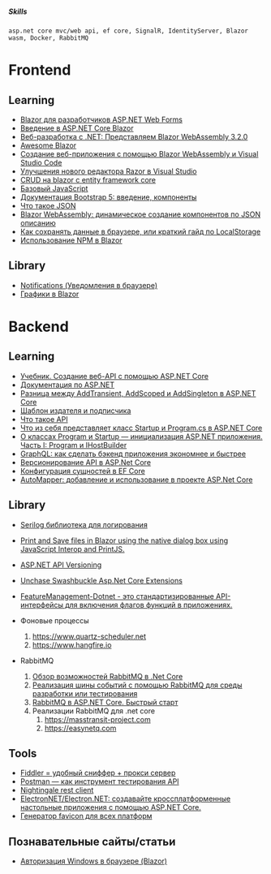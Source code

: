 

##### Skills

```plaintext
asp.net core mvc/web api, ef core, SignalR, IdentityServer, Blazor wasm, Docker, RabbitMQ
```


 
# Frontend

**Learning**
------------
* [Blazor для разработчиков ASP.NET Web Forms](https://docs.microsoft.com/ru-ru/dotnet/architecture/blazor-for-web-forms-developers/)
* [Введение в ASP.NET Core Blazor](https://docs.microsoft.com/ru-ru/aspnet/core/blazor/?view=aspnetcore-5.0)
* [Веб-разработка с .NET: Представляем Blazor WebAssembly 3.2.0](https://habr.com/ru/company/microsoft/blog/503596/)
* [Awesome Blazor ](https://github.com/AdrienTorris/awesome-blazor)
* [Создание веб-приложения с помощью Blazor WebAssembly и Visual Studio Code](https://docs.microsoft.com/ru-ru/learn/modules/build-blazor-webassembly-visual-studio-code/)
* [Улучшения нового редактора Razor в Visual Studio](https://habr.com/ru/company/microsoft/blog/539514/)
* [CRUD на blazor с entity framework core](https://codewithmukesh.com/blog/blazor-crud-with-entity-framework-core/)
* [Базовый JavaScript](https://learn.javascript.ru/)
* [Документация Bootstrap 5: введение, компоненты](https://bootstrap-4.ru/docs/5.0/getting-started/introduction/)
* [Что такое JSON](https://habr.com/ru/post/554274/)
* [Blazor WebAssembly: динамическое создание компонентов по JSON описанию](https://habr.com/ru/post/577174/)
* [Как сохранять данные в браузере, или краткий гайд по LocalStorage](https://habr.com/ru/post/647359/)
* [Использование NPM в Blazor](https://brianlagunas.com/using-npm-packages-in-blazor/)

**Library**
------------
* [Notifications (Уведомления в браузере)](https://github.com/moonolgerd/Blazor.Notifications)
* [Графики в Blazor](https://github.com/apexcharts/Blazor-ApexCharts)


# Backend

**Learning**
------------
* [Учебник. Создание веб-API с помощью ASP.NET Core](https://docs.microsoft.com/ru-ru/aspnet/core/tutorials/first-web-api?view=aspnetcore-5.0&tabs=visual-studio)
* [Документация по ASP.NET](https://docs.microsoft.com/ru-ru/aspnet/core/?view=aspnetcore-5.0)
* [Разница между AddTransient, AddScoped и AddSingleton в ASP.NET Core](https://habr.com/ru/company/otus/blog/539762/)
* [Шаблон издателя и подписчика](https://docs.microsoft.com/ru-ru/azure/architecture/patterns/publisher-subscriber)
* [Что такое API](https://habr.com/ru/post/464261/)
* [Что из себя представляет класс Startup и Program.cs в ASP.NET Core](https://habr.com/ru/company/otus/blog/542494/)
* [О классах Program и Startup — инициализация ASP.NET приложения. Часть I: Program и IHostBuilder](https://habr.com/ru/post/559888/)
* [GraphQL: как сделать бэкенд приложения экономнее и быстрее](https://habr.com/ru/company/rshb/blog/593115/)
* [Версионирование API в ASP.Net Core](https://habr.com/ru/post/649827/)
* [Конфигурация сущностей в EF Core](https://habr.com/ru/post/649647/)
* [AutoMapper: добавление и использование в проекте ASP.Net Core](https://habr.com/ru/post/649645/)

**Library**
------------
* [Serilog библиотека для логирования](https://github.com/serilog/serilog)
* [Print and Save files in Blazor using the native dialog box using JavaScript Interop and PrintJS.](https://github.com/Append-IT/Blazor.Printing)
* [ASP.NET API Versioning](https://www.hanselman.com/blog/aspnet-core-restful-web-api-versioning-made-easy)
* [Unchase Swashbuckle Asp.Net Core Extensions](https://github.com/unchase/Unchase.Swashbuckle.AspNetCore.Extensions)
* [FeatureManagement-Dotnet - это стандартизированные API-интерфейсы для включения флагов функций в приложениях.](https://github.com/microsoft/FeatureManagement-Dotnet)

* Фоновые процессы
    1. https://www.quartz-scheduler.net
    2. https://www.hangfire.io
* RabbitMQ
    1.  [Обзор возможностей RabbitMQ в .Net Core](https://www.youtube.com/watch?v=VbPRlOrFf54)
    2.  [Реализация шины событий с помощью RabbitMQ для среды разработки или тестирования](https://docs.microsoft.com/ru-ru/dotnet/architecture/microservices/multi-container-microservice-net-applications/rabbitmq-event-bus-development-test-environment)
    3.  [RabbitMQ в ASP.NET Core. Быстрый старт](https://habr.com/ru/post/649915/)
    4.  Реализации RabbitMQ для .net core
        1. https://masstransit-project.com
        2. https://easynetq.com

**Tools**
------------
* [Fiddler = удобный сниффер + прокси сервер](https://habr.com/ru/post/554562/)
* [Postman — как инструмент тестирования API](https://www.postman.com)
* [Nightingale rest client](https://nightingale.rest)
* [ElectronNET/Electron.NET: создавайте кроссплатформенные настольные приложения с помощью ASP.NET Core.](https://github.com/ElectronNET/Electron.NET)
* [Генератор favicon для всех платформ](https://realfavicongenerator.net/)

**Познавательные сайты/статьи**
-----------
* [Авторизация Windows в браузере (Blazor)](https://vaibhavbhapkarblogs.medium.com/windows-authentication-authorization-in-blazor-application-144d23dd90be)




